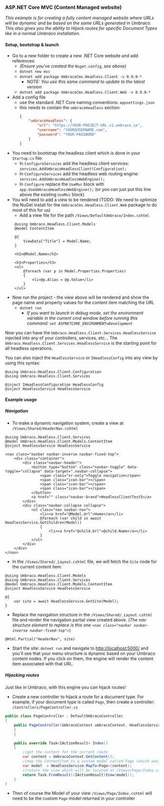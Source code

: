 ### ASP.NET Core MVC (Content Managed website)

_This example is for creating a fully content managed website where URLs will be dynamic and be based on the same URLs generated in Umbraco. This also gives you the ability to Hijack routes for specific Document Types like in a normal Umbraco installation._

#### Setup, bootstrap & launch

* Go to a new folder to create a new .NET Core website and add references:
   * _(Ensure you've created the `Nuget.config`, see above)_
   * `dotnet new mvc`
   * `dotnet add package UmbracoCms.Headless.Client -v 0.9.0-*`   
      * _NOTE: You use this same command to update to the latest version_
   * `dotnet add package UmbracoCms.Headless.Client.Web -v 0.9.0-*`   
* Add a config file
    * use the standard .NET Core naming conventions: `appsettings.json`
    * this needs to contain the `umbracoHeadless` section:
        ```json
        {
            "umbracoHeadless": {
                "url": "https://YOUR-PROJECT-URL.s1.umbraco.io",
                "username": "YOUR@USERNAME.com",
                "password": "YOUR-PASSWORD"
            }
        }
        ```
* You need to bootstrap the headless client which is done in your `Startup.cs` file:
   * In `ConfigureServices` add the headless client services: `services.AddUmbracoHeadlessClient(Configuration);`
   * In `ConfigureServices` add the headless web routing engine: `services.AddUmbracoHeadlessWebEngine();`
   * In `Configure` replace the `UseMvc` block with `app.UseUmbracoHeadlessWebEngine();` (or you can just put this line above the existing `UseMvc` block)
* You will need to add a view to be rendered (TODO: We need to optimize the NuGet install for the `UmbracoCms.Headless.Client.Web` package to do most of this for us)
   * Add a view file for the path `/Views/DefaultUmbraco/Index.cshtml`
   ```
    @using Umbraco.Headless.Client.Models
    @model ContentItem

    @{
        ViewData["Title"] = Model.Name;
    }

    <h2>@Model.Name</h2>

    <h3>Properties</h3>
    <ul>
        @foreach (var p in Model.Properties.Properties)
        {
            <li>@p.Alias = @p.Value</li>
        }
    </ul>
   ```
* Now run the project - the view above will be rendered and show the page name and property values for the content item matching the URL
   * `dotnet run`
      * _If you want to launch in debug mode, set the environment variable in the current cmd window before running this command: `set ASPNETCORE_ENVIRONMENT=Development`_

Now you can have the `Umbraco.Headless.Client.Services.HeadlessService` injected into any of your controllers, services, etc... The `Umbraco.Headless.Client.Services.HeadlessService` is the starting point for all headless operations.

You can also inject the `HeadlessService` or `IHeadlessConfig` into any view by using this syntax:
```
@using Umbraco.Headless.Client.Configuration
@using Umbraco.Headless.Client.Services

@inject IHeadlessConfiguration HeadlessConfig
@inject HeadlessService HeadlessService
```

#### Example usage

##### Navigation

* To make a dynamic navigation system, create a view at `/Views/Shared/HeaderNav.cshtml`
```
@using Umbraco.Headless.Client.Services
@model Umbraco.Headless.Client.Models.ContentItem
@inject HeadlessService HeadlessService

<nav class="navbar navbar-inverse navbar-fixed-top">
    <div class="container">
        <div class="navbar-header">
            <button type="button" class="navbar-toggle" data-toggle="collapse" data-target=".navbar-collapse">
                <span class="sr-only">Toggle navigation</span>
                <span class="icon-bar"></span>
                <span class="icon-bar"></span>
                <span class="icon-bar"></span>
            </button>
            <a href="" class="navbar-brand">HeadlessClientTest5</a>
        </div>
        <div class="navbar-collapse collapse">
            <ul class="nav navbar-nav">
                <li><a href="@Model.Url">Home</a></li>
                @foreach (var child in await HeadlessService.GetChildren(Model))
                {
                    <li><a href="@child.Url">@child.Name</a></li>
                }
            </ul>
        </div>
    </div>
</nav>
```
* In the `/Views/Shared/_Layout.cshtml` file, we will fetch the `Site` node for the current content item:
```
@using Umbraco.Headless.Client.Models
@using Umbraco.Headless.Client.Services
@model Umbraco.Headless.Client.Models.ContentItem
@inject HeadlessService HeadlessService

@{
    var site = await HeadlessService.GetSite(Model);
}
```
* Replace the navigation structure in the `/Views/Shared/_Layout.cshtml` file and render the navigation partial view created above. (_The nav structure element to replace is this one `<nav class="navbar navbar-inverse navbar-fixed-top">`_)
```
@Html.Partial("HeaderNav", site)
```
* Start the site: `dotnet run` and navigate to [http://localhost:5000/]() and you'll see that your menu structure is dynamic based on your Umbraco content nodes. If you click on them, the engine will render the content item associated with that URL.

##### Hijacking routes

Just like in Umbraco, with this engine you can hijack routes! 

* Create a new controller to hijack a route for a document type. For example, if your document type is called `Page`, then create a controller: `/Controllers/PageController.cs`
```cs
public class PageController : DefaultUmbracoController
{
    public PageController(UmbracoContext umbracoContext, HeadlessService headlessService) : base(umbracoContext, headlessService)
    {
    }

    public override Task<IActionResult> Index()
    {
        //get the content for the current route
        var content = UmbracoContext.GetContent();
        //map the ContentItem to a custom model called Page (which would inherit from ContentItem)
        var model  = HeadlessService.MapTo<Page>(content);
        //return the view which will be located at /Views/Page/Index.cshtml
        return Task.FromResult((IActionResult)View(model));
    }
}
```
* Then of course the Model of your view `/Views/Page/Index.cshtml` will need to be the custom `Page` model returned in your controller
